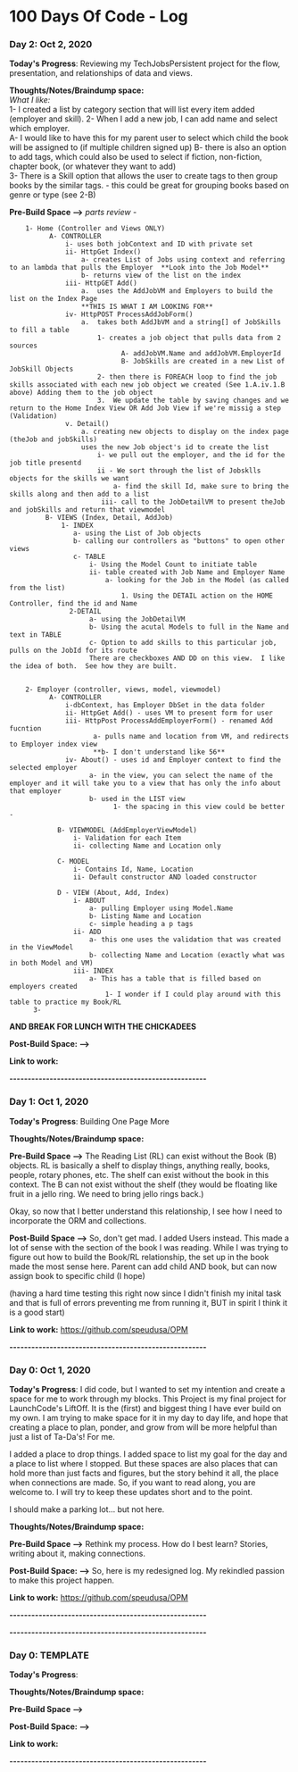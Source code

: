 # 100 Days Of Code - Log


### Day 2:  Oct 2, 2020 


**Today's Progress**: Reviewing my TechJobsPersistent project for the flow, presentation, and relationships of data and views.

**Thoughts/Notes/Braindump space:**   
  *What I like:*  
       1- I created a list by category section that will list every item added (employer and skill).
       2- When I add a new job, I can add name and select which employer.  
            A- I would like to have this for my parent user to select which child the book will be assigned to (if multiple children signed up)
            B- there is also an option to add tags, which could also be used to select if fiction, non-fiction, chapter book, (or whatever they want to add)  
        3- There is a Skill option that allows the user to create tags to then group books by the similar tags.
            - this could be great for grouping books based on genre or type (see 2-B)
        

**Pre-Build Space -->**  *parts review* -
        
        
        1- Home (Controller and Views ONLY)
              A- CONTROLLER 
                  i- uses both jobContext and ID with private set
                  ii- HttpGet Index()
                      a- creates List of Jobs using context and referring to an lambda that pulls the Employer  **Look into the Job Model**
                      b- returns view of the list on the index
                  iii- HttpGET Add()
                      a.  uses the AddJobVM and Employers to build the list on the Index Page  
                      **THIS IS WHAT I AM LOOKING FOR**
                  iv- HttpPOST ProcessAddJobForm()
                      a.  takes both AddJbVM and a string[] of JobSkills to fill a table
                          1- creates a job object that pulls data from 2 sources
                                A- addJobVM.Name and addJobVM.EmployerId
                                B- JobSkills are created in a new List of JobSkill Objects
                          2- then there is FOREACH loop to find the job skills associated with each new job object we created (See 1.A.iv.1.B above) Adding them to the job object
                          3.  We update the table by saving changes and we return to the Home Index View OR Add Job View if we're missig a step  (Validation)
                  v. Detail()
                      a. creating new objects to display on the index page (theJob and jobSkills)
                      uses the new Job object's id to create the list
                          i- we pull out the employer, and the id for the job title presentd
                          ii - We sort through the list of Jobsklls objects for the skills we want
                              a- find the skill Id, make sure to bring the skills along and then add to a list  
                           iii- call to the JobDetailVM to present theJob and jobSkills and return that viewmodel
             B- VIEWS (Index, Detail, AddJob)
                 1- INDEX
                    a- using the List of Job objects
                    b- calling our controllers as "buttons" to open other views
                    c- TABLE
                        i- Using the Model Count to initiate table
                        ii- table created with Job Name and Employer Name
                            a- looking for the Job in the Model (as called from the list)
                                1. Using the DETAIL action on the HOME Controller, find the id and Name
                   2-DETAIL
                        a- using the JobDetailVM
                        b- Using the acutal Models to full in the Name and text in TABLE
                        c- Option to add skills to this particular job, pulls on the JobId for its route
                        There are checkboxes AND DD on this view.  I like the idea of both.  See how they are built.
                           
          
        2- Employer (controller, views, model, viewmodel)
              A- CONTROLLER
                  i-dbContext, has Employer DbSet in the data folder
                  ii- HttpGet Add() - uses VM to present form for user 
                  iii- HttpPost ProcessAddEmployerForm() - renamed Add fucntion
                         a- pulls name and location from VM, and redirects to Employer index view
                         **b- I don't understand like 56**
                  iv- About() - uses id and Employer context to find the selected employer
                        a- in the view, you can select the name of the employer and it will take you to a view that has only the info about that employer 
                        b- used in the LIST view
                              1- the spacing in this view could be better -
                              
                B- VIEWMODEL (AddEmployerViewModel)
                    i- Validation for each Item
                    ii- collecting Name and Location only
                    
                C- MODEL
                    i- Contains Id, Name, Location
                    ii- Default constructor AND loaded constructor
                    
                D - VIEW (About, Add, Index)
                    i- ABOUT 
                        a- pulling Employer using Model.Name
                        b- Listing Name and Location
                        c- simple heading a p tags
                    ii- ADD
                        a- this one uses the validation that was created in the ViewModel
                        b- collecting Name and Location (exactly what was in both Model and VM)
                    iii- INDEX
                        a- This has a table that is filled based on employers created
                            1- I wonder if I could play around with this table to practice my Book/RL 
          3- 
**AND BREAK FOR LUNCH WITH THE CHICKADEES**


**Post-Build Space: -->**

**Link to work:**

**------------------------------------------------------**



### Day 1:  Oct 1, 2020

**Today's Progress**: Building One Page More

**Thoughts/Notes/Braindump space:**   

**Pre-Build Space -->** The Reading List (RL) can exist without the Book (B) objects.  RL is basically a shelf to display things, anything really, books, people, rotary phones, etc.  The shelf can exist without the book in this context.  The B can not exist without the shelf (they would be floating like fruit in a jello ring.  We need to bring jello rings back.)

Okay, so now that I better understand this relationship, I see how I need to incorporate the ORM and collections.  

**Post-Build Space -->**  So, don't get mad.  I added Users instead.  This made a lot of sense with the section of the book I was reading.  While I was trying to figure out how to build the Book/RL relationship, the set up in the book made the most sense here.  Parent can add child AND book, but can now assign book to specific child (I hope)

(having a hard time testing this right now since I didn't finish my inital task and that is full of errors preventing me from running it, BUT in spirit I think it is a good start)

**Link to work:**  https://github.com/speudusa/OPM

**------------------------------------------------------**

### Day 0: Oct 1, 2020


**Today's Progress**: I did code, but I wanted to set my intention and create a space for me to work through my blocks.  This Project is my final project for LaunchCode's LiftOff.  It is the (first) and biggest thing I have ever build on my own.  I am trying to make space for it in my day to day life, and hope that creating a place to plan, ponder, and grow from will be more helpful than just a list of Ta-Da's!  For me.  

I added a place to drop things.  I added space to list my goal for the day and a place to list where I stopped.  But these spaces are also places that can hold more than just facts and figures, but the story behind it all, the place when connections are made.  So, if you want to read along, you are welcome to.  I will try to keep these updates short and to the point.  

I should make a parking lot...  but not here.  

**Thoughts/Notes/Braindump space:** 

**Pre-Build Space -->**  Rethink my process.  How do I best learn?  Stories, writing about it, making connections.

**Post-Build Space: -->**  So, here is my redesigned log.  My rekindled passion to make this project happen.  

**Link to work:**  https://github.com/speudusa/OPM

**------------------------------------------------------**

**------------------------------------------------------**

### Day 0: TEMPLATE


**Today's Progress**: 

**Thoughts/Notes/Braindump space:** 

**Pre-Build Space -->**  

**Post-Build Space: -->**

**Link to work:**

**------------------------------------------------------**
